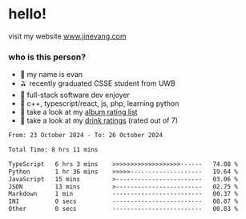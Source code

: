 # hello!

visit my website www.jinevang.com

### who is this person?
- 🦦 my name is evan                                                                  
- 🫒 recently graduated CSSE student from UWB
- 🥕 full-stack software dev enjoyer
- 🍚 c++, typescript/react, js, php, learning python
- 🎹 take a look at my [album rating list](https://bit.ly/albumratings)
- 🧋 take a look at my [drink ratings](https://bit.ly/drinkratings) (rated out of 7)

<!---
jinevang/jinevang is a ✨ special ✨ repository because its `README.md` (this file) appears on your GitHub profile.
You can click the Preview link to take a look at your changes.
--->
<!--START_SECTION:waka-->

```txt
From: 23 October 2024 - To: 26 October 2024

Total Time: 8 hrs 11 mins

TypeScript   6 hrs 3 mins    >>>>>>>>>>>>>>>>>>>------   74.08 %
Python       1 hr 36 mins    >>>>>--------------------   19.64 %
JavaScript   15 mins         >------------------------   03.06 %
JSON         13 mins         >------------------------   02.75 %
Markdown     1 min           -------------------------   00.37 %
INI          0 secs          -------------------------   00.07 %
Other        0 secs          -------------------------   00.03 %
```

<!--END_SECTION:waka-->
